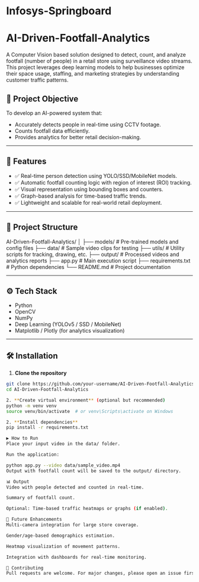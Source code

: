 # Infosys-Springboard


# AI-Driven-Footfall-Analytics

A Computer Vision based solution designed to detect, count, and analyze footfall (number of people) in a retail store using surveillance video streams. This project leverages deep learning models to help businesses optimize their space usage, staffing, and marketing strategies by understanding customer traffic patterns.

## 🧠 Project Objective

To develop an AI-powered system that:
- Accurately detects people in real-time using CCTV footage.
- Counts footfall data efficiently.
- Provides analytics for better retail decision-making.

---

## 🚀 Features

- ✅ Real-time person detection using YOLO/SSD/MobileNet models.
- ✅ Automatic footfall counting logic with region of interest (ROI) tracking.
- ✅ Visual representation using bounding boxes and counters.
- ✅ Graph-based analysis for time-based traffic trends.
- ✅ Lightweight and scalable for real-world retail deployment.

---

## 📂 Project Structure

AI-Driven-Footfall-Analytics/
│
├── models/ # Pre-trained models and config files
├── data/ # Sample video clips for testing
├── utils/ # Utility scripts for tracking, drawing, etc.
├── output/ # Processed videos and analytics reports
├── app.py # Main execution script
├── requirements.txt # Python dependencies
└── README.md # Project documentation


---

## ⚙️ Tech Stack

- Python
- OpenCV
- NumPy
- Deep Learning (YOLOv5 / SSD / MobileNet)
- Matplotlib / Plotly (for analytics visualization)

---

## 🛠️ Installation

1. **Clone the repository**
```bash
git clone https://github.com/your-username/AI-Driven-Footfall-Analytics.git
cd AI-Driven-Footfall-Analytics

2. **Create virtual environment** (optional but recommended)
python -m venv venv
source venv/bin/activate  # or venv\Scripts\activate on Windows

2. **Install dependencies**
pip install -r requirements.txt

▶️ How to Run
Place your input video in the data/ folder.

Run the application:

python app.py --video data/sample_video.mp4
Output with footfall count will be saved to the output/ directory.

📊 Output
Video with people detected and counted in real-time.

Summary of footfall count.

Optional: Time-based traffic heatmaps or graphs (if enabled).

🧪 Future Enhancements
Multi-camera integration for large store coverage.

Gender/age-based demographics estimation.

Heatmap visualization of movement patterns.

Integration with dashboards for real-time monitoring.

🤝 Contributing
Pull requests are welcome. For major changes, please open an issue first to discuss.

